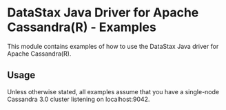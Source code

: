 # DataStax Java Driver for Apache Cassandra(R) - Examples

This module contains examples of how to use the DataStax Java driver for
Apache Cassandra(R).

## Usage

Unless otherwise stated, all examples assume that you have a single-node Cassandra 3.0 cluster 
listening on localhost:9042.
